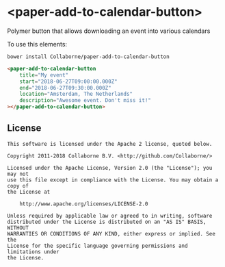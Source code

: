 # \<paper-add-to-calendar-button\>

Polymer button that allows downloading an event into various calendars

To use this elements:

`bower install Collaborne/paper-add-to-calendar-button`

<!--
```
<custom-element-demo>
  <template>
    <link rel="import" href="paper-add-to-calendar-button.html">
    <next-code-block></next-code-block>
  </template>
</custom-element-demo>
```
-->
```html
<paper-add-to-calendar-button
	title="My event"
	start="2018-06-27T09:00:00.000Z"
	end="2018-06-27T09:30:00.000Z"
	location="Amsterdam, The Netherlands"
	description="Awesome event. Don't miss it!"
></paper-add-to-calendar-button>
```

## License

    This software is licensed under the Apache 2 license, quoted below.

    Copyright 2011-2018 Collaborne B.V. <http://github.com/Collaborne/>

    Licensed under the Apache License, Version 2.0 (the "License"); you may not
    use this file except in compliance with the License. You may obtain a copy of
    the License at

        http://www.apache.org/licenses/LICENSE-2.0

    Unless required by applicable law or agreed to in writing, software
    distributed under the License is distributed on an "AS IS" BASIS, WITHOUT
    WARRANTIES OR CONDITIONS OF ANY KIND, either express or implied. See the
    License for the specific language governing permissions and limitations under
    the License.